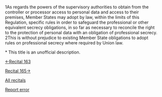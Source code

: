 
1As regards the powers of the supervisory authorities to obtain from the controller or processor access to personal data and access to their premises, Member States may adopt by law, within the limits of this Regulation, specific rules in order to safeguard the professional or other equivalent secrecy obligations, in so far as necessary to reconcile the right to the protection of personal data with an obligation of professional secrecy. 2This is without prejudice to existing Member State obligations to adopt rules on professional secrecy where required by Union law.


\* This title is an unofficial description.




[←Recital 163](https://gdpr-info.eu/recitals/no-163/ "163 - Production of European and National Statistics")


[Recital 165→](https://gdpr-info.eu/recitals/no-165/ "165 - No Prejudice of the Status of Churches and Religious Associations")


[All recitals](https://gdpr-info.eu/recitals/)

[Report error](https://gdpr-info.eu/gf/?TB_iframe=true&height=306 "Your message")

